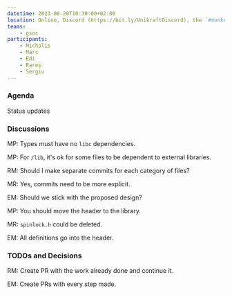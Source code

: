 ```yaml
---
datetime: 2023-06-20T10:30:00+02:00
location: Online, Discord (https://bit.ly/UnikraftDiscord), the `#monkey-business` voice channel
teams:
    - gsoc
participants:
    - Michalis
    - Marc
    - Edi
    - Rareș
    - Sergiu
---
```

    
### Agenda

Status updates

### Discussions

MP: Types must have no `libc` dependencies.

MP: For `/lib`, it's ok for some files to be dependent to external libraries.

RM: Should I make separate commits for each category of files?

MR: Yes, commits need to be more explicit.

EM: Should we stick with the proposed design?

MP: You should move the header to the library.

MR: `spinlock.h` could be deleted.

EM: All definitions go into the header.

### TODOs and Decisions

RM: Create PR with the work already done and continue it.

EM: Create PRs with every step made.